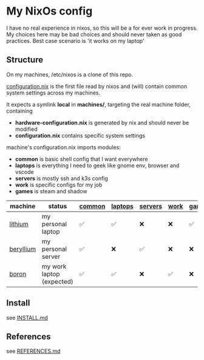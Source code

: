 # My NixOs config

I have no real experience in nixos, so this will be a for ever work in progress. My choices here may be bad choices and should never taken as good practices. Best case scenario is 'it works on my laptop'

## Structure

On my machines, /etc/nixos is a clone of this repo.

[configuration.nix](configuration.nix) is the first file read by nixos and (will) contain common system settings across my machines.

It expects a symlink **local** in **machines/**, targeting the real machine folder, containing

 * **hardware-configuration.nix** is generated by nix and should never be modified
 * **configuration.nix** contains specific system settings

machine's configuration.nix imports modules:

 * **common** is basic shell config that I want everywhere
 * **laptops** is everything I need to geek like gnome env, browser and vscode
 * **servers** is mostly ssh and k3s config
 * **work** is specific configs for my job
 * **games** is steam and shadow

| machine     | status                    | [common] | [laptops] | [servers] | [work] | [games] |
| ----------- | ------------------------- | -------- | --------- | --------- | ------ | ------- |
| [lithium]   | my personal laptop        | ✅        | ✅         | ❌         | ❌      | ✅       |
| [beryllium] | my personal server        | ✅        | ❌         | ✅         | ❌      | ❌       |
| [boron]     | my work laptop (expected) | ✅        | ✅         | ❌         | ✅      | ❌       |


## Install

see [INSTALL.md](INSTALL.md)

## References

see [REFERENCES.md](REFERENCES.md)

[common]: modules/common
[laptops]: modules/laptops
[servers]: modules/servers
[work]: modules/work
[games]: modules/games

[lithium]: machines/lithium
[beryllium]: machines/beryllium
[boron]: machines/boron
